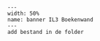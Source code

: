 ``` {figure} figures/incl_fig.PNG
---
width: 50%
name: banner IL3 Boekenwand
---
add bestand in de folder
```
